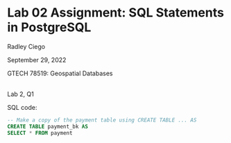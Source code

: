 # Lab 02 Assignment: SQL Statements in PostgreSQL
Radley Ciego

September 29, 2022

GTECH 78519: Geospatial Databases

<br> Lab 2, Q1 <br>

SQL code: <br>

```sql
-- Make a copy of the payment table using CREATE TABLE ... AS
CREATE TABLE payment_bk AS
SELECT * FROM payment 
```